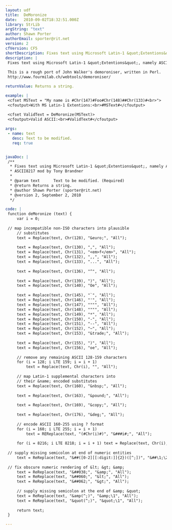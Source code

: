 ```yaml
---
layout: udf
title:  DeMoronize
date:   2010-09-02T18:32:51.000Z
library: StrLib
argString: "text"
author: Shawn Porter
authorEmail: sporter@rit.net
version: 2
cfVersion: CF5
shortDescription: Fixes text using Microsoft Latin-1 &quot;Extentions&quot;, namely ASCII characters 128-160.
description: |
 Fixes text using Microsoft Latin-1 &quot;Extentions&quot;, namely ASCII characters 128-160.  Supplies semicolons where missing in HTML numeric and common non-numeric entities.
 
 This is a rough port of John Walker's demoroniser, written in Perl.
 http://www.fourmilab.ch/webtools/demoroniser/

returnValue: Returns a string.

example: |
 <cfset MSText = "My name is #Chr(147)#Foo#Chr(148)##Chr(133)#<br>">
 <cfoutput>With MS Latin-1 Extentions:<br>#MSText#</cfoutput>
 
 <cfset ValidText = DeMoronize(MSText)>
 <cfoutput>Valid ASCII:<br>#ValidText#</cfoutput>

args:
 - name: text
   desc: Text to be modified.
   req: true


javaDoc: |
 /**
  * Fixes text using Microsoft Latin-1 &quot;Extentions&quot;, namely ASCII characters 128-160.
  * ASCII8217 mod by Tony Brandner
  * 
  * @param text      Text to be modified. (Required)
  * @return Returns a string. 
  * @author Shawn Porter (sporter@rit.net) 
  * @version 2, September 2, 2010 
  */

code: |
 function deMoronize (text) {
     var i = 0;
 
 // map incompatible non-ISO characters into plausible 
     // substitutes
     text = Replace(text, Chr(128), "&euro;", "All");
 
     text = Replace(text, Chr(130), ",", "All");
     text = Replace(text, Chr(131), "<em>f</em>", "All");
     text = Replace(text, Chr(132), ",,", "All");
     text = Replace(text, Chr(133), "...", "All");
         
     text = Replace(text, Chr(136), "^", "All");
 
     text = Replace(text, Chr(139), ")", "All");
     text = Replace(text, Chr(140), "Oe", "All");
 
     text = Replace(text, Chr(145), "`", "All");
     text = Replace(text, Chr(146), "'", "All");
     text = Replace(text, Chr(147), """", "All");
     text = Replace(text, Chr(148), """", "All");
     text = Replace(text, Chr(149), "*", "All");
     text = Replace(text, Chr(150), "-", "All");
     text = Replace(text, Chr(151), "--", "All");
     text = Replace(text, Chr(152), "~", "All");
     text = Replace(text, Chr(153), "&trade;", "All");
 
     text = Replace(text, Chr(155), ")", "All");
     text = Replace(text, Chr(156), "oe", "All");
 
     // remove any remaining ASCII 128-159 characters
     for (i = 128; i LTE 159; i = i + 1)
         text = Replace(text, Chr(i), "", "All");
 
     // map Latin-1 supplemental characters into
     // their &name; encoded substitutes
     text = Replace(text, Chr(160), "&nbsp;", "All");
 
     text = Replace(text, Chr(163), "&pound;", "All");
 
     text = Replace(text, Chr(169), "&copy;", "All");
 
     text = Replace(text, Chr(176), "&deg;", "All");
 
     // encode ASCII 160-255 using ? format
     for (i = 160; i LTE 255; i = i + 1)
         text = REReplace(text, "(#Chr(i)#)", "&###i#;", "All");
 
     for (i = 8216; i LTE 8218; i = i + 1) text = Replace(text, Chr(i), "'", "All");
       
 // supply missing semicolon at end of numeric entities
     text = ReReplace(text, "&##([0-2][[:digit:]]{2})([^;])", "&##\1;\2", "All");
     
 // fix obscure numeric rendering of &lt; &gt; &amp;
     text = ReReplace(text, "&##038;", "&amp;", "All");
     text = ReReplace(text, "&##060;", "&lt;", "All");
     text = ReReplace(text, "&##062;", "&gt;", "All");
 
     // supply missing semicolon at the end of &amp; &quot;
     text = ReReplace(text, "&amp(^;)", "&amp;\1", "All");
     text = ReReplace(text, "&quot(^;)", "&quot;\1", "All");
 
     return text;
 }

---
```


